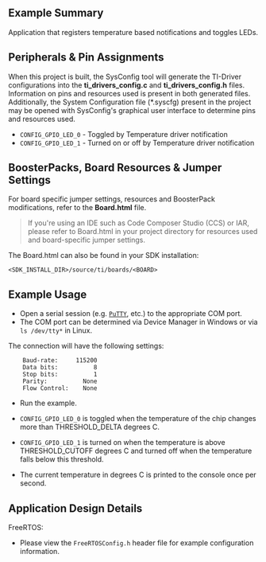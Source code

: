 ## Example Summary

Application that registers temperature based notifications and toggles LEDs.

## Peripherals & Pin Assignments

When this project is built, the SysConfig tool will generate the TI-Driver
configurations into the __ti_drivers_config.c__ and __ti_drivers_config.h__
files. Information on pins and resources used is present in both generated
files. Additionally, the System Configuration file (\*.syscfg) present in the
project may be opened with SysConfig's graphical user interface to determine
pins and resources used.

* `CONFIG_GPIO_LED_0` - Toggled by Temperature driver notification
* `CONFIG_GPIO_LED_1` - Turned on or off by Temperature driver notification

## BoosterPacks, Board Resources & Jumper Settings

For board specific jumper settings, resources and BoosterPack modifications,
refer to the __Board.html__ file.

> If you're using an IDE such as Code Composer Studio (CCS) or IAR, please
refer to Board.html in your project directory for resources used and
board-specific jumper settings.

The Board.html can also be found in your SDK installation:

```text
<SDK_INSTALL_DIR>/source/ti/boards/<BOARD>
```

## Example Usage

* Open a serial session (e.g. [`PuTTY`](http://www.putty.org/ "PuTTY's
  Homepage"), etc.) to the appropriate COM port.
* The COM port can be determined via Device Manager in Windows or via
  `ls /dev/tty*` in Linux.

The connection will have the following settings:

```text
    Baud-rate:     115200
    Data bits:          8
    Stop bits:          1
    Parity:          None
    Flow Control:    None
```

* Run the example.

* `CONFIG_GPIO_LED_0` is toggled when the temperature of the chip changes more
than THRESHOLD_DELTA degrees C.

* `CONFIG_GPIO_LED_1` is turned on when the temperature is above
THRESHOLD_CUTOFF degrees C and turned off when the temperature falls below this
threshold.

* The current temperature in degrees C is printed to the console once per
second.

## Application Design Details

FreeRTOS:

* Please view the `FreeRTOSConfig.h` header file for example configuration
information.
